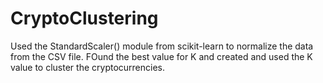 # CryptoClustering
Used the StandardScaler() module from scikit-learn to normalize the data from the 
CSV file. FOund the best value for K and created and used the K value to cluster the cryptocurrencies.

